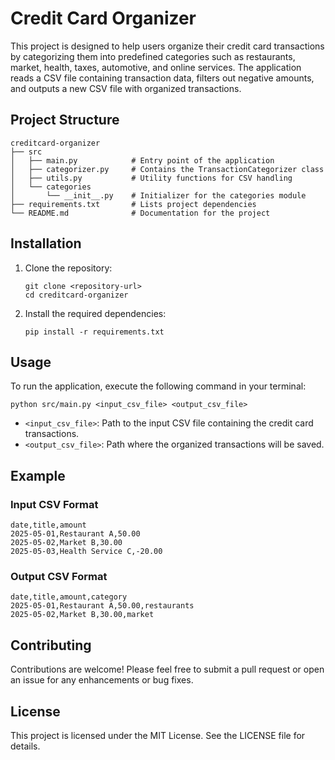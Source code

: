 # Credit Card Organizer

This project is designed to help users organize their credit card transactions by categorizing them into predefined categories such as restaurants, market, health, taxes, automotive, and online services. The application reads a CSV file containing transaction data, filters out negative amounts, and outputs a new CSV file with organized transactions.

## Project Structure

```
creditcard-organizer
├── src
│   ├── main.py            # Entry point of the application
│   ├── categorizer.py     # Contains the TransactionCategorizer class
│   ├── utils.py           # Utility functions for CSV handling
│   └── categories
│       └── __init__.py    # Initializer for the categories module
├── requirements.txt       # Lists project dependencies
└── README.md              # Documentation for the project
```

## Installation

1. Clone the repository:
   ```
   git clone <repository-url>
   cd creditcard-organizer
   ```

2. Install the required dependencies:
   ```
   pip install -r requirements.txt
   ```

## Usage

To run the application, execute the following command in your terminal:

```
python src/main.py <input_csv_file> <output_csv_file>
```

- `<input_csv_file>`: Path to the input CSV file containing the credit card transactions.
- `<output_csv_file>`: Path where the organized transactions will be saved.

## Example

### Input CSV Format

```
date,title,amount
2025-05-01,Restaurant A,50.00
2025-05-02,Market B,30.00
2025-05-03,Health Service C,-20.00
```

### Output CSV Format

```
date,title,amount,category
2025-05-01,Restaurant A,50.00,restaurants
2025-05-02,Market B,30.00,market
```

## Contributing

Contributions are welcome! Please feel free to submit a pull request or open an issue for any enhancements or bug fixes.

## License

This project is licensed under the MIT License. See the LICENSE file for details.
